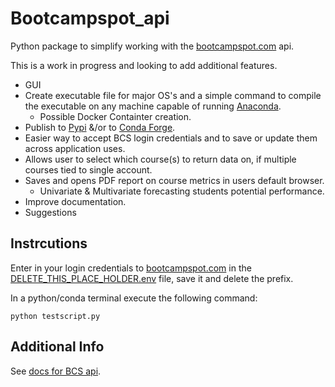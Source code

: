 # Bootcampspot_api
Python package to simplify working with the [bootcampspot.com](https://bootcampspot.com) api.

This is a work in progress and looking to add additional features.
- GUI
- Create executable file for major OS's and a simple command to compile the executable on any machine capable of running [Anaconda](https://docs.anaconda.com/anaconda/install/index.html).
    - Possible Docker Containter creation.
- Publish to [Pypi](https://pypi.org/) &/or to [Conda Forge](https://conda-forge.org/). 
- Easier way to accept BCS login credentials and to save or update them across application uses.
- Allows user to select which course(s) to return data on, if multiple courses tied to single account.
- Saves and opens PDF report on course metrics in users default browser.
    - Univariate & Multivariate forecasting students potential performance.
- Improve documentation.
- Suggestions

## Instrcutions
Enter in your login credentials to [bootcampspot.com](https://bootcampspot.com) in the [DELETE_THIS_PLACE_HOLDER.env](DELETE_THIS_PLACE_HOLDER.env) file, save it and delete the prefix.

In a python/conda terminal execute the following command:
```
python testscript.py
```

## Additional Info
See [docs for BCS api](https://bootcampspot.com/instructor-api-docs).